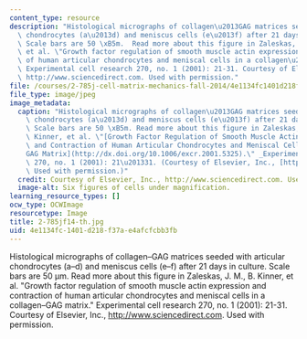 ```yaml
---
content_type: resource
description: "Histological micrographs of collagen\u2013GAG matrices seeded with articular\
  \ chondrocytes (a\u2013d) and meniscus cells (e\u2013f) after 21 days in culture.\
  \ Scale bars are 50 \xB5m.  Read more about this figure in Zaleskas, J. M., B. Kinner,\
  \ et al. \"Growth factor regulation of smooth muscle actin expression and contraction\
  \ of human articular chondrocytes and meniscal cells in a collagen\u2013GAG matrix.\"\
  \ Experimental cell research 270, no. 1 (2001): 21-31. Courtesy of Elsevier, Inc.,\
  \ http://www.sciencedirect.com. Used with permission."
file: /courses/2-785j-cell-matrix-mechanics-fall-2014/4e1134fc1401d218f37ae4afcfcbb3fb_2-785jf14-th.jpg
file_type: image/jpeg
image_metadata:
  caption: "Histological micrographs of collagen\u2013GAG matrices seeded with articular\
    \ chondrocytes (a\u2013d) and meniscus cells (e\u2013f) after 21 days in culture.\
    \ Scale bars are 50 \xB5m. Read more about this figure in Zaleskas, J. M., B.\
    \ Kinner, et al. \"[Growth Factor Regulation of Smooth Muscle Actin Expression\
    \ and Contraction of Human Articular Chondrocytes and Meniscal Cells in a Collagen\u2013\
    GAG Matrix](http://dx.doi.org/10.1006/excr.2001.5325).\" _Experimental Cell Research_\
    \ 270, no. 1 (2001): 21\u201331. (Courtesy of Elsevier, Inc., [http://www.sciencedirect.com](http://www.sciencedirect.com).\
    \ Used with permission.)"
  credit: Courtesy of Elsevier, Inc., http://www.sciencedirect.com. Used with permission.
  image-alt: Six figures of cells under magnification.
learning_resource_types: []
ocw_type: OCWImage
resourcetype: Image
title: 2-785jf14-th.jpg
uid: 4e1134fc-1401-d218-f37a-e4afcfcbb3fb
---
```

Histological micrographs of collagen–GAG matrices seeded with articular chondrocytes (a–d) and meniscus cells (e–f) after 21 days in culture. Scale bars are 50 µm.  Read more about this figure in Zaleskas, J. M., B. Kinner, et al. "Growth factor regulation of smooth muscle actin expression and contraction of human articular chondrocytes and meniscal cells in a collagen–GAG matrix." Experimental cell research 270, no. 1 (2001): 21-31. Courtesy of Elsevier, Inc., http://www.sciencedirect.com. Used with permission.

